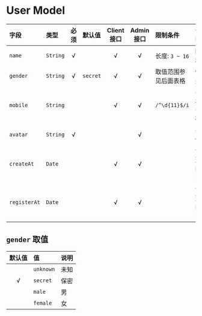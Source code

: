 # User Model

字段         | 类型     | 必须  | 默认值   | Client 接口 | Admin 接口 | 限制条件             | 说明
:----------- | :------- | :---: | :------- | :---------: | :--------: | :------------------- | :----
`name`       | `String` | √     |          | √           | √          | 长度: `3 ~ 16`       | 昵称
`gender`     | `String` | √     | `secret` | √           | √          | 取值范围参见后面表格 | 性别
`mobile`     | `String` |       |          | √           | √          | `/^\d{11}$/i`        | 手机号码
`avatar`     | `String` | √     |          |             | √          |                      | 头像
`createAt`   | `Date`   |       |          | √           | √          |                      | 创建时间
`registerAt` | `Date`   |       |          | √           | √          |                      | 创建时间


## `gender` 取值

默认值 | 值        | 说明
:----: | :-------- | :----
       | `unknown` | 未知
√      | `secret`  | 保密
       | `male`    | 男
       | `female`  | 女

